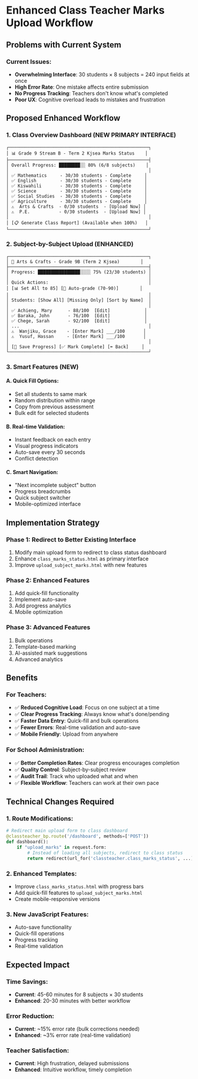 # Enhanced Class Teacher Marks Upload Workflow

## Problems with Current System

### Current Issues:

- **Overwhelming Interface**: 30 students × 8 subjects = 240 input fields at once
- **High Error Rate**: One mistake affects entire submission
- **No Progress Tracking**: Teachers don't know what's completed
- **Poor UX**: Cognitive overload leads to mistakes and frustration

## Proposed Enhanced Workflow

### 1. **Class Overview Dashboard** (NEW PRIMARY INTERFACE)

```
┌─────────────────────────────────────────────────────┐
│ 📊 Grade 9 Stream B - Term 2 Kjsea Marks Status    │
├─────────────────────────────────────────────────────┤
│ Overall Progress: ████████░░ 80% (6/8 subjects)    │
│                                                     │
│ ✅ Mathematics     - 30/30 students - Complete     │
│ ✅ English         - 30/30 students - Complete     │
│ ✅ Kiswahili       - 30/30 students - Complete     │
│ ✅ Science         - 30/30 students - Complete     │
│ ✅ Social Studies  - 30/30 students - Complete     │
│ ✅ Agriculture     - 30/30 students - Complete     │
│ ⚠️  Arts & Crafts  - 0/30 students  - [Upload Now] │
│ ⚠️  P.E.           - 0/30 students  - [Upload Now] │
│                                                     │
│ [📋 Generate Class Report] (Available when 100%)   │
└─────────────────────────────────────────────────────┘
```

### 2. **Subject-by-Subject Upload** (ENHANCED)

```
┌─────────────────────────────────────────────────────┐
│ 📝 Arts & Crafts - Grade 9B (Term 2 Kjsea)        │
├─────────────────────────────────────────────────────┤
│ Progress: ████████████████░░░░ 75% (23/30 students) │
│                                                     │
│ Quick Actions:                                      │
│ [📊 Set All to 85] [🎯 Auto-grade (70-90)]        │
│                                                     │
│ Students: [Show All] [Missing Only] [Sort by Name]  │
│                                                     │
│ ✅ Achieng, Mary      - 88/100  [Edit]             │
│ ✅ Baraka, John       - 76/100  [Edit]             │
│ ✅ Chege, Sarah       - 92/100  [Edit]             │
│ ...                                                 │
│ ⚠️  Wanjiku, Grace    - [Enter Mark] ___/100       │
│ ⚠️  Yusuf, Hassan     - [Enter Mark] ___/100       │
│                                                     │
│ [💾 Save Progress] [✅ Mark Complete] [⬅ Back]     │
└─────────────────────────────────────────────────────┘
```

### 3. **Smart Features** (NEW)

#### A. **Quick Fill Options:**

- Set all students to same mark
- Random distribution within range
- Copy from previous assessment
- Bulk edit for selected students

#### B. **Real-time Validation:**

- Instant feedback on each entry
- Visual progress indicators
- Auto-save every 30 seconds
- Conflict detection

#### C. **Smart Navigation:**

- "Next incomplete subject" button
- Progress breadcrumbs
- Quick subject switcher
- Mobile-optimized interface

## Implementation Strategy

### Phase 1: Redirect to Better Existing Interface

1. Modify main upload form to redirect to class status dashboard
2. Enhance `class_marks_status.html` as primary interface
3. Improve `upload_subject_marks.html` with new features

### Phase 2: Enhanced Features

1. Add quick-fill functionality
2. Implement auto-save
3. Add progress analytics
4. Mobile optimization

### Phase 3: Advanced Features

1. Bulk operations
2. Template-based marking
3. AI-assisted mark suggestions
4. Advanced analytics

## Benefits

### For Teachers:

- ✅ **Reduced Cognitive Load**: Focus on one subject at a time
- ✅ **Clear Progress Tracking**: Always know what's done/pending
- ✅ **Faster Data Entry**: Quick-fill and bulk operations
- ✅ **Fewer Errors**: Real-time validation and auto-save
- ✅ **Mobile Friendly**: Upload from anywhere

### For School Administration:

- ✅ **Better Completion Rates**: Clear progress encourages completion
- ✅ **Quality Control**: Subject-by-subject review
- ✅ **Audit Trail**: Track who uploaded what and when
- ✅ **Flexible Workflow**: Teachers can work at their own pace

## Technical Changes Required

### 1. Route Modifications:

```python
# Redirect main upload form to class dashboard
@classteacher_bp.route('/dashboard', methods=['POST'])
def dashboard():
    if "upload_marks" in request.form:
        # Instead of loading all subjects, redirect to class status
        return redirect(url_for('classteacher.class_marks_status', ...))
```

### 2. Enhanced Templates:

- Improve `class_marks_status.html` with progress bars
- Add quick-fill features to `upload_subject_marks.html`
- Create mobile-responsive versions

### 3. New JavaScript Features:

- Auto-save functionality
- Quick-fill operations
- Progress tracking
- Real-time validation

## Expected Impact

### Time Savings:

- **Current**: 45-60 minutes for 8 subjects × 30 students
- **Enhanced**: 20-30 minutes with better workflow

### Error Reduction:

- **Current**: ~15% error rate (bulk corrections needed)
- **Enhanced**: ~3% error rate (real-time validation)

### Teacher Satisfaction:

- **Current**: High frustration, delayed submissions
- **Enhanced**: Intuitive workflow, timely completion
